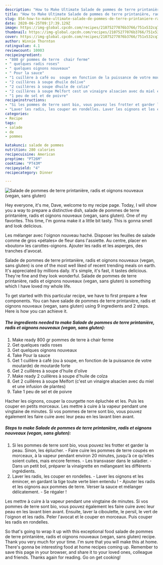 ```yaml
---
description: "How to Make Ultimate Salade de pommes de terre printanière, radis et oignons nouveaux (vegan, sans gluten)"
title: "How to Make Ultimate Salade de pommes de terre printanière, radis et oignons nouveaux (vegan, sans gluten)"
slug: 854-how-to-make-ultimate-salade-de-pommes-de-terre-printaniere-radis-et-oignons-nouveaux-vegan-sans-gluten
date: 2020-06-25T09:17:39.129Z
image: https://img-global.cpcdn.com/recipes/21075277076b3766/751x532cq70/salade-de-pommes-de-terre-printaniere-radis-et-oignons-nouveaux-vegan-sans-gluten-photo-principale-de-la-recette.jpg
thumbnail: https://img-global.cpcdn.com/recipes/21075277076b3766/751x532cq70/salade-de-pommes-de-terre-printaniere-radis-et-oignons-nouveaux-vegan-sans-gluten-photo-principale-de-la-recette.jpg
cover: https://img-global.cpcdn.com/recipes/21075277076b3766/751x532cq70/salade-de-pommes-de-terre-printaniere-radis-et-oignons-nouveaux-vegan-sans-gluten-photo-principale-de-la-recette.jpg
author: Winnie Thornton
ratingvalue: 4.1
reviewcount: 10003
recipeingredient:
- "800 gr pommes de terre  chair ferme"
- " quelques radis roses"
- " quelques oignons nouveaux"
- " Pour la sauce"
- "1 cuillère à café ou  soupe en fonction de la puissance de votre moutarde de moutarde forte"
- "2 cuillères à soupe dhuile dolive"
- "2 cuillères à soupe dhuile de colza"
- "2 cuillères à soupe Melfort cest un vinaigre alsacien avec du miel et une infusion de plantes"
- "1 peu de sel et de poivre"
recipeinstructions:
- "Si les pommes de terre sont bio, vous pouvez les frotter et garder la peau. Sinon, les éplucher. Faire cuire les pommes de terre coupés en morceaux, à la vapeur pendant environ 20 minutes, jusqu&#39;à ce qu&#39;elles soient cuites, mais encore fermes. Les transvaser dans le saladier. Dans un petit bol, préparer la vinaigrette en mélangeant les différents ingrédients."
- "Laver les radis, les couper en rondelles. Laver les oignons et les émincer, en gardant la tige toute verte bien entendu ! Ajouter les radis et les oignons aux pommes de terre. Verser la sauce et mélanger délicatement. Se régaler !"
categories:
- Recipe
tags:
- salade
- de
- pommes

katakunci: salade de pommes 
nutrition: 280 calories
recipecuisine: American
preptime: "PT26M"
cooktime: "PT43M"
recipeyield: "4"
recipecategory: Dinner

---
```



![Salade de pommes de terre printanière, radis et oignons nouveaux (vegan, sans gluten)](https://img-global.cpcdn.com/recipes/21075277076b3766/751x532cq70/salade-de-pommes-de-terre-printaniere-radis-et-oignons-nouveaux-vegan-sans-gluten-photo-principale-de-la-recette.jpg)

Hey everyone, it's me, Dave, welcome to my recipe page. Today, I will show you a way to prepare a distinctive dish, salade de pommes de terre printanière, radis et oignons nouveaux (vegan, sans gluten). One of my favorites. This time, I'm gonna make it a little bit tasty. This is gonna smell and look delicious.

Les mélanger avec l&#39;oignon nouveau haché. Disposer les feuilles de salade comme de gros «pétales» de fleur dans l&#39;assiette. Au centre, placer en «bouton» les carottes-oignons. Ajouter les radis et les asperges, des tranches d&#39;avocat.

Salade de pommes de terre printanière, radis et oignons nouveaux (vegan, sans gluten) is one of the most well liked of recent trending meals on earth. It's appreciated by millions daily. It's simple, it's fast, it tastes delicious. They're fine and they look wonderful. Salade de pommes de terre printanière, radis et oignons nouveaux (vegan, sans gluten) is something which I have loved my whole life.


To get started with this particular recipe, we have to first prepare a few components. You can have salade de pommes de terre printanière, radis et oignons nouveaux (vegan, sans gluten) using 9 ingredients and 2 steps. Here is how you can achieve it.

<!--inarticleads1-->

##### The ingredients needed to make Salade de pommes de terre printanière, radis et oignons nouveaux (vegan, sans gluten):

1. Make ready 800 gr pommes de terre à chair ferme
1. Get  quelques radis roses
1. Get  quelques oignons nouveaux
1. Take  Pour la sauce
1. Get 1 cuillère à café (ou à soupe, en fonction de la puissance de votre moutarde) de moutarde forte
1. Get 2 cuillères à soupe d&#39;huile d&#39;olive
1. Make ready 2 cuillères à soupe d&#39;huile de colza
1. Get 2 cuillères à soupe Melfort (c&#39;est un vinaigre alsacien avec du miel et une infusion de plantes)
1. Take 1 peu de sel et de poivre


Hacher les oignons, couper la courgette non épluchée et les. Puis les couper en petits morceaux. Les mettre à cuire à la vapeur pendant une vingtaine de minutes. Si vos pommes de terre sont bio, vous pouvez également les faire cuire avec leur peau en les lavant bien avant. 

<!--inarticleads2-->

##### Steps to make Salade de pommes de terre printanière, radis et oignons nouveaux (vegan, sans gluten):

1. Si les pommes de terre sont bio, vous pouvez les frotter et garder la peau. Sinon, les éplucher. - Faire cuire les pommes de terre coupés en morceaux, à la vapeur pendant environ 20 minutes, jusqu&#39;à ce qu&#39;elles soient cuites, mais encore fermes. - Les transvaser dans le saladier. - Dans un petit bol, préparer la vinaigrette en mélangeant les différents ingrédients.
1. Laver les radis, les couper en rondelles. - Laver les oignons et les émincer, en gardant la tige toute verte bien entendu ! - Ajouter les radis et les oignons aux pommes de terre. Verser la sauce et mélanger délicatement. - Se régaler !


Les mettre à cuire à la vapeur pendant une vingtaine de minutes. Si vos pommes de terre sont bio, vous pouvez également les faire cuire avec leur peau en les lavant bien avant. Ensuite, laver la ciboulette, le persil, le vert de l&#39;oignon et les radis. Peler l&#39;avocat et le couper en morceaux. Puis couper les radis en rondelles. 

So that's going to wrap it up with this exceptional food salade de pommes de terre printanière, radis et oignons nouveaux (vegan, sans gluten) recipe. Thank you very much for your time. I'm sure that you will make this at home. There's gonna be interesting food at home recipes coming up. Remember to save this page in your browser, and share it to your loved ones, colleague and friends. Thanks again for reading. Go on get cooking!
